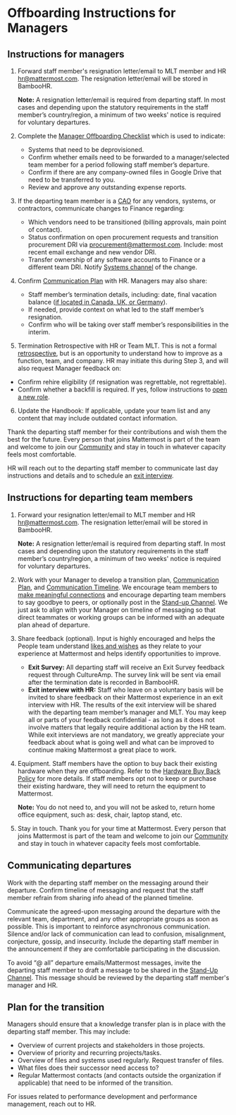 # Offboarding Instructions for Managers

## Instructions for managers

1. Forward staff member's resignation letter/email to MLT member and HR hr@mattermost.com. The resignation letter/email will be stored in BambooHR.

   **Note:** A resignation letter/email is required from departing staff. In most cases and depending upon the statutory requirements in the staff member’s country/region, a minimum of two weeks' notice is required for voluntary departures.

2. Complete the [Manager Offboarding Checklist](https://form.asana.com?hash=1a70cad9b3facd446307bb0209313f9909a1f2a8a035b5bc65b92e738b0d3057&id=1177889065987940) which is used to indicate:
   * Systems that need to be deprovisioned.
   * Confirm whether emails need to be forwarded to a manager/selected team member for a period following staff member’s departure.
   * Confirm if there are any company-owned files in Google Drive that need to be transferred to you.
   * Review and approve any outstanding expense reports.
3. If the departing team member is a [CAO](https://handbook.mattermost.com/company/about-mattermost/list-of-terms#cao) for any vendors, systems, or contractors, communicate changes to Finance regarding:
   * Which vendors need to be transitioned \(billing approvals, main point of contact\).
   * Status confirmation on open procurement requests and transition procurement DRI via procurement@mattermost.com. Include: most recent email exchange and new vendor DRI.
   * Transfer ownership of any software accounts to Finance or a different team DRI. Notify [Systems channel](https://community.mattermost.com/private-core/channels/systems) of the change.
4. Confirm [Communication Plan](https://handbook.mattermost.com/operations/workplace/people/offboarding#communicating-departures) with HR. Managers may also share:
   * Staff member’s termination details, including: date, final vacation balance \([if located in Canada, UK, or Germany](https://handbook.mattermost.com/operations/workplace/people/working-at-mattermost/paid-time-off#when-you-take-time-off-full-days-only-please-do-the-following)\).
   * If needed, provide context on what led to the staff member’s resignation.
   * Confirm who will be taking over staff member’s responsibilities in the interim.
5. Termination Retrospective with HR or Team MLT. This is not a formal [retrospective](https://handbook.mattermost.com/company/how-to-guides-for-staff/how-to-do-a-post-escalation-post-mortem), but is an opportunity to understand how to improve as a function, team, and company. HR may initiate this during Step 3, and will also request Manager feedback on:
  * Confirm rehire eligibility (if resignation was regrettable, not regrettable).
  * Confirm whether a backfill is required. If yes, follow instructions to [open a new role](https://handbook.mattermost.com/contributors/join-us/staff-recruiting#how-to-open-a-new-role).
6. Update the Handbook: If applicable, update your team list and any content that may include outdated contact information.

Thank the departing staff member for their contributions and wish them the best for the future. Every person that joins Mattermost is part of the team and welcome to join our [Community](https://mattermost.com/community/) and stay in touch in whatever capacity feels most comfortable.

HR will reach out to the departing staff member to communicate last day instructions and details and to schedule an [exit interview](https://docs.google.com/document/d/1MX6LXa2uVEM3_xqH-pqKyJH4PWis9oJ0a5sAHd58W1U/edit?ts=5e99ecc0).

## Instructions for departing team members

1. Forward your resignation letter/email to MLT member and HR hr@mattermost.com. The resignation letter/email will be stored in BambooHR.

   **Note:** A resignation letter/email is required from departing staff. In most cases and depending upon the statutory requirements in the staff member’s country/region, a minimum of two weeks' notice is required for voluntary departures.

2. Work with your Manager to develop a transition plan, [Communication Plan](https://handbook.mattermost.com/operations/workplace/people/offboarding#plan-for-transition), and [Communication Timeline](https://handbook.mattermost.com/operations/workplace/people/offboarding#communicating-departures). We encourage team members to [make meaningful connections](https://handbook.mattermost.com/contributors/join-us/recruiting#4-make-meaningful-connections) and encourage departing team members to say goodbye to peers, or optionally post in the [Stand-up Channel](https://community.mattermost.com/private-core/channels/stand-up). We just ask to align with your Manager on timeline of messaging so that direct teammates or working groups can be informed with an adequate plan ahead of departure.
3. Share feedback \(optional\). Input is highly encouraged and helps the People team understand [likes and wishes](https://handbook.mattermost.com/company/about-mattermost/mindsets#likes-and-wishes) as they relate to your experience at Mattermost and helps identify opportunities to improve.
   * **Exit Survey:** All departing staff will receive an Exit Survey feedback request through CultureAmp. The survey link will be sent via email after the termination date is recorded in BambooHR.
   * **Exit interview with HR:** Staff who leave on a voluntary basis will be invited to share feedback on their Mattermost experience in an exit interview with HR. The results of the exit interview will be shared with the departing team member’s manager and MLT. You may keep all or parts of your feedback confidential - as long as it does not involve matters that legally require additional action by the HR team. While exit interviews are not mandatory, we greatly appreciate your feedback about what is going well and what can be improved to continue making Mattermost a great place to work.
4. Equipment. Staff members have the option to buy back their existing hardware when they are offboarding. Refer to the [Hardware Buy Back Policy](https://handbook.mattermost.com/operations/it/hardware-buy-back-policy) for more details. If staff members opt not to keep or purchase their existing hardware, they will need to return the equipment to Mattermost.

   **Note:** You do not need to, and you will not be asked to, return home office equipment, such as: desk, chair, laptop stand, etc.

5. Stay in touch. Thank you for your time at Mattermost. Every person that joins Mattermost is part of the team and welcome to join our [Community](https://mattermost.com/community/) and stay in touch in whatever capacity feels most comfortable.

## Communicating departures

Work with the departing staff member on the messaging around their departure. Confirm timeline of messaging and request that the staff member refrain from sharing info ahead of the planned timeline.

Communicate the agreed-upon messaging around the departure with the relevant team, department, and any other appropriate groups as soon as possible. This is important to reinforce asynchronous communication. Silence and/or lack of communication can lead to confusion, misalignment, conjecture, gossip, and insecurity. Include the departing staff member in the announcement if they are comfortable participating in the discussion.

To avoid “@ all” departure emails/Mattermost messages, invite the departing staff member to draft a message to be shared in the [Stand-Up Channel](https://community.mattermost.com/private-core/channels/stand-up). This message should be reviewed by the departing staff member's manager and HR.

## Plan for the transition

Managers should ensure that a knowledge transfer plan is in place with the departing staff member. This may include:

* Overview of current projects and stakeholders in those projects.
* Overview of priority and recurring projects/tasks.
* Overview of files and systems used regularly. Request transfer of files.
* What files does their successor need access to?
* Regular Mattermost contacts \(and contacts outside the organization if applicable\) that need to be informed of the transition.

For issues related to performance development and performance management, reach out to HR.


